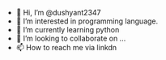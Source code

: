 - 👋 Hi, I’m @dushyant2347
- 👀 I’m interested in programming language.
- 🌱 I’m currently learning python
- 💞️ I’m looking to collaborate on ...
- 📫 How to reach me via linkdn

<!---
dushyant2347/dushyant2347 is a ✨ special ✨ repository because its `README.md` (this file) appears on your GitHub profile.
You can click the Preview link to take a look at your changes.
--->
